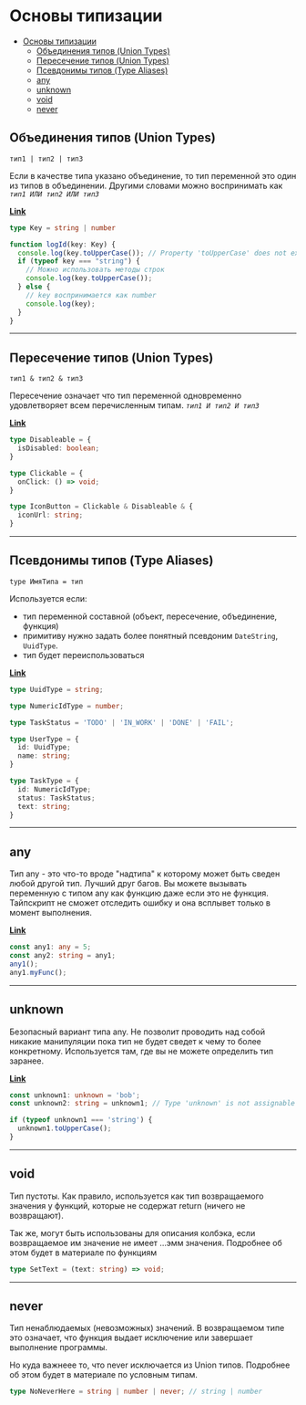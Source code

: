 # Основы типизации

- [Основы типизации](#основы-типизации)
  - [Объединения типов (Union Types)](#объединения-типов-union-types)
  - [Пересечение типов (Union Types)](#пересечение-типов-union-types)
  - [Псевдонимы типов (Type Aliases)](#псевдонимы-типов-type-aliases)
  - [any](#any)
  - [unknown](#unknown)
  - [void](#void)
  - [never](#never)

## Объединения типов (Union Types)

```
тип1 | тип2 | тип3
```

Если в качестве типа указано объединение, то тип переменной это один из типов в объединении. Другими словами можно воспринимать как *`тип1 ИЛИ тип2 ИЛИ тип3`*

[**Link**](https://www.typescriptlang.org/play?#code/C4TwDgpgBA0hJQLxQM7AE4EsB2BzKAPlNgK4C2ARhOgLABQ9AZidgMbCYD22UANp7gCSAEwAUAa3gAuWPACUUAN70oUVtxSdeEAHT9cE+DuCcAqmEjoAwgEMUEUXLkBuKAHo3UAArpOl0FAA5Cbmlrb2gVDCnBAoxJzAUBAAHphoUNxQoJBBpJTUgSpQmIxQotkQnKWSCIh1UABEaFh4DQrKdKqqHlCAOCCAfCCAbCCAvCD9UIAcIICCIID8IP2A3CCAMiCA7CD9gEwggAwggEIgC1CAPCCArCCb-YAsIIDSIFCTm4ACIP2AXCBFqurYmtp6AoYgxmYW1OEOTs4igBfJK8exKB7uTw1KCrfozK7jYbjXbrQ6TQDyIFBbutbsRyFRaJ0uk8Xrp9B8XMD6ECgA)

```ts
type Key = string | number

function logId(key: Key) {
  console.log(key.toUpperCase()); // Property 'toUpperCase' does not exist on type 'number'
  if (typeof key === "string") {
    // Можно использовать методы строк
    console.log(key.toUpperCase());
  } else {
    // key воспринимается как number
    console.log(key);
  }
}
```

----------------------------------------

## Пересечение типов (Union Types) 

```
тип1 & тип2 & тип3
```
Пересечение означает что тип переменной одновременно удовлетворяет всем перечисленным типам. *`тип1 И тип2 И тип3`*

[**Link**](https://www.typescriptlang.org/play?#code/C4TwDgpgBAIglgZwIYCMA2FUagXigbwFgAoKKReZdCAEwC4oUB7JjJAOwG4SBfEk0JCgBhNHADGAayzQ8RUlCbtREyQwAUASlwA+KADcmcGt2J9iA8NACS4pQCEArsGBLcIsVJlQAZLEQy3n7yZBJKAKoATmgMCMCRcOwA5qY8QA)

```ts
type Disableable = {
  isDisabled: boolean;
}

type Clickable = {
  onClick: () => void;
}

type IconButton = Clickable & Disableable & {
  iconUrl: string;
}
```

----------------------------------------

## Псевдонимы типов (Type Aliases)

```
type ИмяТипа = тип
```
Используется если: 
- тип переменной составной (объект, пересечение, объединение, функция)
- примитиву нужно задать более понятный псевдоним `DateString`, `UuidType`.
- тип будет переиспользоваться

[**Link**](https://www.typescriptlang.org/play?#code/C4TwDgpgBAqgrgSwCYBVzQLxQM7AE4IB2A5gNwCwAUFaJFAHJwC2EBAxgJKrpRaHMAjVhWqVa0FAENsAawDKwScDjZeUAOQoA8gBEt6qAB8NHegH0A6loBKAaQPH1e+gFEHGgGIBBDgBl1pFBUNDww2KxodFgA3lRQUMgAXLCI3JAi8YSSLMm4BCQiAL7BYjxSspGYULGU8UkMzKwInGkQGTiKytjJ5fKdKu3AEAAewLn4RGRUhUA)

```ts
type UuidType = string;

type NumericIdType = number;

type TaskStatus = 'TODO' | 'IN_WORK' | 'DONE' | 'FAIL'; 

type UserType = {
  id: UuidType;
  name: string;
}

type TaskType = {
  id: NumericIdType;
  status: TaskStatus;
  text: string;
}
```

----------------------------------------

## any

Тип any - это что-то вроде "надтипа" к которому может быть сведен любой другой тип. Лучший друг багов. Вы можете вызывать переменную с типом any как функцию даже если это не функция. Тайпскрипт не сможет отследить ошибку и она всплывет только в момент выполнения.

[**Link**](https://www.typescriptlang.org/play?#code/MYewdgzgLgBAhmAngRgFzyTAvDArAbgFgAoUSWBRAJnWgCcBLMAc2wxSOMuQAoBKTtwB0AW0QAxAK5hg-fEA)

```ts
const any1: any = 5;
const any2: string = any1;
any1();
any1.myFunc();
```

----------------------------------------

## unknown

Безопасный вариант типа any. Не позволит проводить над собой никакие манипуляции пока тип не будет сведет к чему то более конкретному. Используется там, где вы не можете определить тип заранее.

[**Link**](https://www.typescriptlang.org/play?#code/MYewdgzgLgBArmA1mEB3MBGAXPJL0wC8MA5AEYhkkDcAsAFCiSwLJpgBMO0ATgJZgA5kVxt0GOvQZ8AZjAAUUAJ4AHAKYg5rfJiKFiJXgMEkAlDADeDGKJ0YAdFBABVFep4BhAIYQ1805IAvkA)

```ts
const unknown1: unknown = 'bob';
const unknown2: string = unknown1; // Type 'unknown' is not assignable to type 'string'.

if (typeof unknown1 === 'string') {
  unknown1.toUpperCase();
}
```

----------------------------------------

## void

Тип пустоты. Как правило, используется как тип возвращаемого значения у функций, которые не содержат return (ничего не возвращают).

Так же, могут быть использованы для описания колбэка, если возвращаемое им значение не имеет ...эмм значения. Подробнее об этом будет в материале по функциям

```ts
type SetText = (text: string) => void;
```

----------------------------------------

## never

Тип ненаблюдаемых (невозможных) значений. В возвращаемом типе это означает, что функция выдает исключение или завершает выполнение программы.

Но куда важнеее то, что never исключается из Union типов. Подробнее об этом будет в материале по условным типам.

```ts
type NoNeverHere = string | number | never; // string | number
```